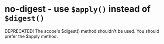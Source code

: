 # no-digest - use `$apply()` instead of `$digest()`

DEPRECATED! The scope's $digest() method shouldn't be used.
You should prefer the $apply method.
